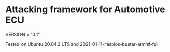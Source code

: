 # Attacking framework for Automotive ECU

VERSION = "0.1" 

Tested on Ubuntu 20.04.2 LTS and 2021-01-11-raspios-buster-armhf-full
